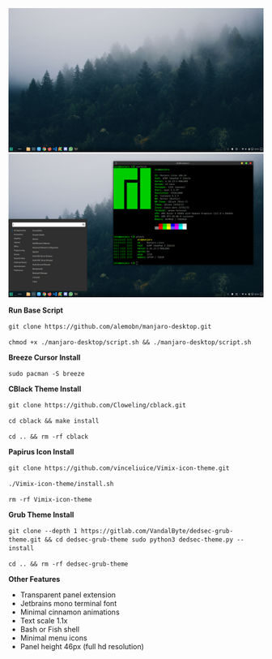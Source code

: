 ![Demo 01](docs/demo01.png)
![Demo 01](docs/demo02.png)

**Run Base Script**

`git clone https://github.com/alemobn/manjaro-desktop.git`

`chmod +x ./manjaro-desktop/script.sh && ./manjaro-desktop/script.sh`

**Breeze Cursor Install**

`sudo pacman -S breeze`

**CBlack Theme Install**

`git clone https://github.com/Cloweling/cblack.git`

`cd cblack && make install`

`cd .. && rm -rf cblack`

**Papirus Icon Install**

`git clone https://github.com/vinceliuice/Vimix-icon-theme.git`

`./Vimix-icon-theme/install.sh`

`rm -rf Vimix-icon-theme`

**Grub Theme Install**

`git clone --depth 1 https://gitlab.com/VandalByte/dedsec-grub-theme.git && cd dedsec-grub-theme
sudo python3 dedsec-theme.py --install`

`cd .. && rm -rf dedsec-grub-theme`

**Other Features**

- Transparent panel extension
- Jetbrains mono terminal font
- Minimal cinnamon animations
- Text scale 1.1x
- Bash or Fish shell
- Minimal menu icons
- Panel height 46px (full hd resolution)